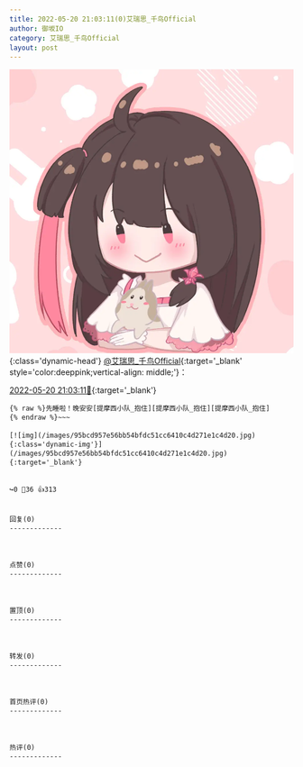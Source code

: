 ```yaml
---
title: 2022-05-20 21:03:11(0)艾瑞思_千鸟Official
author: 御坂IO
category: 艾瑞思_千鸟Official
layout: post
---
```


![img](/images/7e08840c56f251de28bdf766b647bd5fe9a5d50a.jpg){:class='dynamic-head'}
[@艾瑞思_千鸟Official](https://space.bilibili.com/1090010845/dynamic){:target='_blank' style='color:deeppink;vertical-align: middle;'}：

[2022-05-20 21:03:11🔗](https://t.bilibili.com/662341470999543809){:target='_blank'}

~~~
{% raw %}先睡啦！晚安安[提摩西小队_抱住][提摩西小队_抱住][提摩西小队_抱住]
{% endraw %}~~~

[![img](/images/95bcd957e56bb54bfdc51cc6410c4d271e1c4d20.jpg){:class='dynamic-img'}](/images/95bcd957e56bb54bfdc51cc6410c4d271e1c4d20.jpg){:target='_blank'}


↪️0 💬36 👍313


回复(0)
-------------



点赞(0)
-------------



置顶(0)
-------------



转发(0)
-------------



首页热评(0)
-------------



热评(0)
-------------




